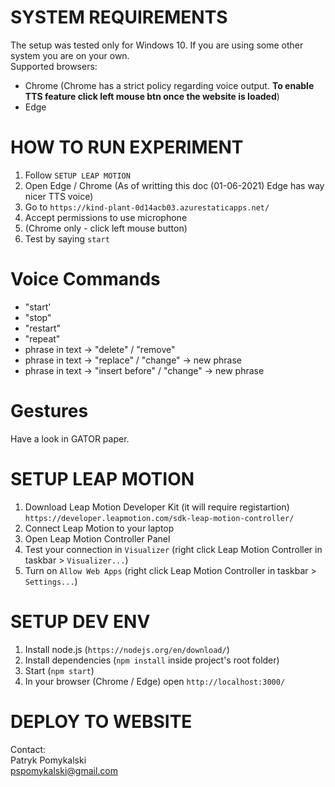 # SYSTEM REQUIREMENTS
The setup was tested only for Windows 10. If you are using some other system you are on your own.  
Supported browsers:
- Chrome (Chrome has a strict policy regarding voice output. <b>To enable TTS feature click left mouse btn once the website is loaded</b>)
- Edge  

# HOW TO RUN EXPERIMENT
1. Follow `SETUP LEAP MOTION`
2. Open Edge / Chrome (As of writting this doc (01-06-2021) Edge has way nicer TTS voice)
3. Go to `https://kind-plant-0d14acb03.azurestaticapps.net/`  
4. Accept permissions to use microphone
5. (Chrome only - click left mouse button)
6. Test by saying `start`

# Voice Commands
- "start'
- "stop"
- "restart"
- "repeat"
- phrase in text -> "delete" / "remove"
- phrase in text -> "replace" / "change" -> new phrase
- phrase in text -> "insert before" / "change" -> new phrase

# Gestures
Have a look in GATOR paper.

# SETUP LEAP MOTION
1. Download Leap Motion Developer Kit (it will require registartion)
`https://developer.leapmotion.com/sdk-leap-motion-controller/`
2. Connect Leap Motion to your laptop
3. Open Leap Motion Controller Panel
4. Test your connection in `Visualizer` (right click Leap Motion Controller in taskbar > `Visualizer...`)
5. Turn on `Allow Web Apps` (right click Leap Motion Controller in taskbar > `Settings...`)

# SETUP DEV ENV
1. Install node.js (`https://nodejs.org/en/download/`)
2. Install dependencies (`npm install` inside project's root folder)
3. Start (`npm start`)
4. In your browser (Chrome / Edge) open `http://localhost:3000/`

# DEPLOY TO WEBSITE
Contact:  
Patryk Pomykalski  
pspomykalski@gmail.com